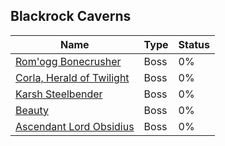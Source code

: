## Blackrock Caverns

| Name | Type | Status |
| --- | --- | --- |
| [Rom'ogg Bonecrusher](Rom'ogg%20Bonecrusher) | Boss | 0% |
| [Corla, Herald of Twilight](Corla%2C%20Herald%20of%20Twilight) | Boss | 0% |
| [Karsh Steelbender](Karsh%20Steelbender) | Boss | 0% |
| [Beauty](Beauty) | Boss | 0% |
| [Ascendant Lord Obsidius](Ascendant%20Lord%20Obsidius) | Boss | 0% |
